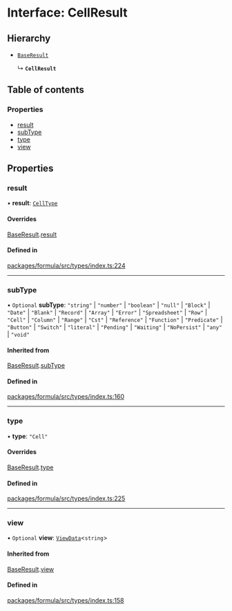 # Interface: CellResult

## Hierarchy

- [`BaseResult`](BaseResult.md)

  ↳ **`CellResult`**

## Table of contents

### Properties

- [result](CellResult.md#result)
- [subType](CellResult.md#subtype)
- [type](CellResult.md#type)
- [view](CellResult.md#view)

## Properties

### <a id="result" name="result"></a> result

• **result**: [`CellType`](CellType.md)

#### Overrides

[BaseResult](BaseResult.md).[result](BaseResult.md#result)

#### Defined in

[packages/formula/src/types/index.ts:224](https://github.com/mashcard/mashcard/blob/main/packages/formula/src/types/index.ts#L224)

---

### <a id="subtype" name="subtype"></a> subType

• `Optional` **subType**: `"string"` \| `"number"` \| `"boolean"` \| `"null"` \| `"Block"` \| `"Date"` \| `"Blank"` \| `"Record"` \| `"Array"` \| `"Error"` \| `"Spreadsheet"` \| `"Row"` \| `"Cell"` \| `"Column"` \| `"Range"` \| `"Cst"` \| `"Reference"` \| `"Function"` \| `"Predicate"` \| `"Button"` \| `"Switch"` \| `"literal"` \| `"Pending"` \| `"Waiting"` \| `"NoPersist"` \| `"any"` \| `"void"`

#### Inherited from

[BaseResult](BaseResult.md).[subType](BaseResult.md#subtype)

#### Defined in

[packages/formula/src/types/index.ts:160](https://github.com/mashcard/mashcard/blob/main/packages/formula/src/types/index.ts#L160)

---

### <a id="type" name="type"></a> type

• **type**: `"Cell"`

#### Overrides

[BaseResult](BaseResult.md).[type](BaseResult.md#type)

#### Defined in

[packages/formula/src/types/index.ts:225](https://github.com/mashcard/mashcard/blob/main/packages/formula/src/types/index.ts#L225)

---

### <a id="view" name="view"></a> view

• `Optional` **view**: [`ViewData`](ViewData.md)<`string`\>

#### Inherited from

[BaseResult](BaseResult.md).[view](BaseResult.md#view)

#### Defined in

[packages/formula/src/types/index.ts:158](https://github.com/mashcard/mashcard/blob/main/packages/formula/src/types/index.ts#L158)
